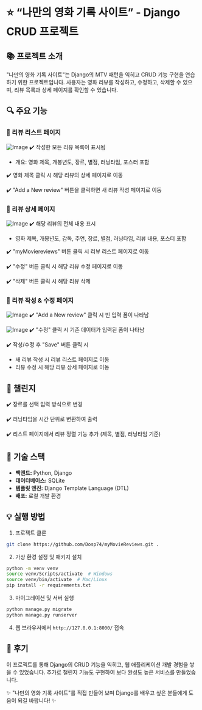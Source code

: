 # ⭐ “나만의 영화 기록 사이트” - Django CRUD 프로젝트

## 📚 프로젝트 소개
"나만의 영화 기록 사이트"는 Django의 MTV 패턴을 익히고 CRUD 기능 구현을 연습하기 위한 프로젝트입니다. 사용자는 영화 리뷰를 작성하고, 수정하고, 삭제할 수 있으며, 리뷰 목록과 상세 페이지를 확인할 수 있습니다.

## 🔍 주요 기능

### 📅 리뷰 리스트 페이지
![Image](https://github.com/user-attachments/assets/f0e48323-3bc4-44bc-a58f-36d0182678f0)
✔️ 작성한 모든 리뷰 목록이 표시됨
  - 개요: 영화 제목, 개봉년도, 장르, 별점, 러닝타임, 포스터 포함

✔️ 영화 제목 클릭 시 해당 리뷰의 상세 페이지로 이동

✔️ "Add a New review" 버튼을 클릭하면 새 리뷰 작성 페이지로 이동

### 📝 리뷰 상세 페이지
![Image](https://github.com/user-attachments/assets/2d3314f5-98ff-4154-a393-c9261c8e0f51)
✔️ 해당 리뷰의 전체 내용 표시
  - 영화 제목, 개봉년도, 감독, 주연, 장르, 별점, 러닝타임, 리뷰 내용, 포스터 포함

✔️ "myMoviereviews" 버튼 클릭 시 리뷰 리스트 페이지로 이동

✔️ "수정" 버튼 클릭 시 해당 리뷰 수정 페이지로 이동

✔️ "삭제" 버튼 클릭 시 해당 리뷰 삭제

### 📁 리뷰 작성 & 수정 페이지
![Image](https://github.com/user-attachments/assets/8fc2d7c7-667e-4c48-b4b6-98d5fb60b7a6)
✔️ "Add a New review" 클릭 시 빈 입력 폼이 나타남





![Image](https://github.com/user-attachments/assets/48763187-c295-45a1-925f-1becafffab0a)
✔️ "수정" 클릭 시 기존 데이터가 입력된 폼이 나타남





✔️ 작성/수정 후 "Save" 버튼 클릭 시
  - 새 리뷰 작성 시 리뷰 리스트 페이지로 이동
  - 리뷰 수정 시 해당 리뷰 상세 페이지로 이동

## 🎨 챌린지
✔️ 장르를 선택 입력 방식으로 변경

✔️ 러닝타임을 시간 단위로 변환하여 출력

✔️ 리스트 페이지에서 리뷰 정렬 기능 추가 (제목, 별점, 러닝타임 기준)

## 🔧 기술 스택
- **백엔드:** Python, Django
- **데이터베이스:** SQLite
- **템플릿 엔진:** Django Template Language (DTL)
- **배포:** 로컬 개발 환경

## 💡 실행 방법
1. 프로젝트 클론
```sh
git clone https://github.com/Dosp74/myMovieReviews.git .
```
2. 가상 환경 설정 및 패키지 설치
```sh
python -m venv venv
source venv/Scripts/activate  # Windows
source venv/bin/activate  # Mac/Linux
pip install -r requirements.txt
```
3. 마이그레이션 및 서버 실행
```sh
python manage.py migrate
python manage.py runserver
```
4. 웹 브라우저에서 `http://127.0.0.1:8000/` 접속

## 💪 후기
이 프로젝트를 통해 Django의 CRUD 기능을 익히고, 웹 애플리케이션 개발 경험을 쌓을 수 있었습니다. 추가로 챌린지 기능도 구현하여 보다 완성도 높은 서비스를 만들었습니다.

✨ "나만의 영화 기록 사이트"를 직접 만들어 보며 Django를 배우고 싶은 분들에게 도움이 되길 바랍니다! ✨
